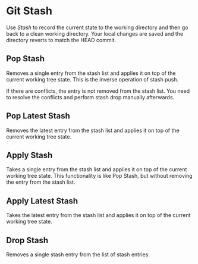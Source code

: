 <!-- loioac0dca68c13642dcbd787f5885615520 -->

# Git Stash

Use *Stash* to record the current state to the working directory and then go back to a clean working directory. Your local changes are saved and the directory reverts to match the HEAD commit.



<a name="loioac0dca68c13642dcbd787f5885615520__section_tg1_slt_f4b"/>

## Pop Stash

Removes a single entry from the stash list and applies it on top of the current working tree state. This is the inverse operation of stash push.

If there are conflicts, the entry is not removed from the stash list. You need to resolve the conflicts and perform stash drop manually afterwards.



<a name="loioac0dca68c13642dcbd787f5885615520__section_irq_rlt_f4b"/>

## Pop Latest Stash

Removes the latest entry from the stash list and applies it on top of the current working tree state.



<a name="loioac0dca68c13642dcbd787f5885615520__section_twh_dlt_f4b"/>

## Apply Stash

Takes a single entry from the stash list and applies it on top of the current working tree state. This functionality is like Pop Stash, but without removing the entry from the stash list.



<a name="loioac0dca68c13642dcbd787f5885615520__section_cyg_dlt_f4b"/>

## Apply Latest Stash

Takes the latest entry from the stash list and applies it on top of the current working tree state.



<a name="loioac0dca68c13642dcbd787f5885615520__section_zs3_dlt_f4b"/>

## Drop Stash

Removes a single stash entry from the list of stash entries.



